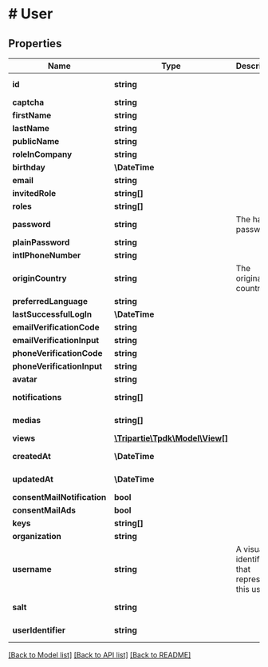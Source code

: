 # # User

## Properties

Name | Type | Description | Notes
------------ | ------------- | ------------- | -------------
**id** | **string** |  | [optional] [readonly]
**captcha** | **string** |  | [optional]
**firstName** | **string** |  | [optional]
**lastName** | **string** |  | [optional]
**publicName** | **string** |  | [optional]
**roleInCompany** | **string** |  | [optional]
**birthday** | **\DateTime** |  | [optional]
**email** | **string** |  | [optional]
**invitedRole** | **string[]** |  | [optional]
**roles** | **string[]** |  |
**password** | **string** | The hashed password | [optional]
**plainPassword** | **string** |  | [optional]
**intlPhoneNumber** | **string** |  | [optional]
**originCountry** | **string** | The originating country | [optional]
**preferredLanguage** | **string** |  | [optional]
**lastSuccessfulLogIn** | **\DateTime** |  | [optional]
**emailVerificationCode** | **string** |  | [optional]
**emailVerificationInput** | **string** |  | [optional]
**phoneVerificationCode** | **string** |  | [optional]
**phoneVerificationInput** | **string** |  | [optional]
**avatar** | **string** |  | [optional]
**notifications** | **string[]** |  | [optional] [readonly]
**medias** | **string[]** |  | [optional] [readonly]
**views** | [**\Tripartie\Tpdk\Model\View[]**](View.md) |  |
**createdAt** | **\DateTime** |  | [optional] [readonly]
**updatedAt** | **\DateTime** |  | [optional] [readonly]
**consentMailNotification** | **bool** |  |
**consentMailAds** | **bool** |  |
**keys** | **string[]** |  |
**organization** | **string** |  | [optional]
**username** | **string** | A visual identifier that represents this user. | [optional] [readonly]
**salt** | **string** |  | [optional] [readonly]
**userIdentifier** | **string** |  | [optional] [readonly]

[[Back to Model list]](../../README.md#models) [[Back to API list]](../../README.md#endpoints) [[Back to README]](../../README.md)
